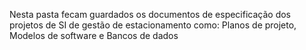 Nesta pasta fecam guardados os documentos de especificação dos projetos de SI de gestão de estacionamento como: Planos de projeto, Modelos de software e Bancos de dados
